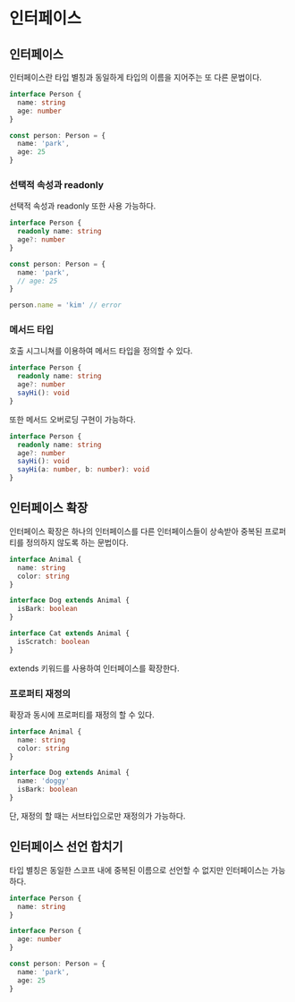 # 인터페이스

## 인터페이스

인터페이스란 타입 별칭과 동일하게 타입의 이름을 지어주는 또 다른 문법이다.

```ts
interface Person {
  name: string
  age: number
}

const person: Person = {
  name: 'park',
  age: 25
}
```

### 선택적 속성과 readonly

선택적 속성과 readonly 또한 사용 가능하다.

```ts
interface Person {
  readonly name: string
  age?: number
}

const person: Person = {
  name: 'park',
  // age: 25
}

person.name = 'kim' // error
```

### 메서드 타입

호출 시그니쳐를 이용하여 메서드 타입을 정의할 수 있다.

```ts
interface Person {
  readonly name: string
  age?: number
  sayHi(): void 
}
```

또한 메서드 오버로딩 구현이 가능하다.

```ts
interface Person {
  readonly name: string
  age?: number
  sayHi(): void
  sayHi(a: number, b: number): void
}
```

## 인터페이스 확장

인터페이스 확장은 하나의 인터페이스를 다른 인터페이스들이 상속받아 중복된 프로퍼티를 정의하지 않도록 하는 문법이다.

```ts
interface Animal {
  name: string
  color: string
}

interface Dog extends Animal {
  isBark: boolean
}

interface Cat extends Animal {
  isScratch: boolean
}
```

extends 키워드를 사용하여 인터페이스를 확장한다.

### 프로퍼티 재정의

확장과 동시에 프로퍼티를 재정의 할 수 있다.

```ts
interface Animal {
  name: string
  color: string
}

interface Dog extends Animal {
  name: 'doggy'
  isBark: boolean
}
```

단, 재정의 할 때는 서브타입으로만 재정의가 가능하다.

## 인터페이스 선언 합치기

타입 별칭은 동일한 스코프 내에 중복된 이름으로 선언할 수 없지만 인터페이스는 가능하다.

```ts
interface Person {
  name: string
}

interface Person {
  age: number
}

const person: Person = {
  name: 'park',
  age: 25
}
```